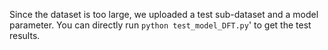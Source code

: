 Since the dataset is too large, we uploaded a test sub-dataset and a model parameter. 
You can directly run `python test_model_DFT.py`' to get the test results.
